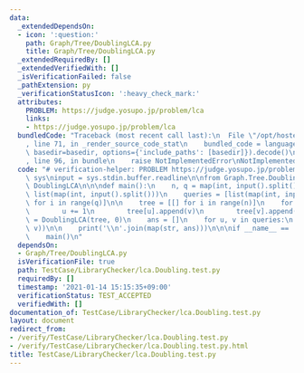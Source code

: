 ```yaml
---
data:
  _extendedDependsOn:
  - icon: ':question:'
    path: Graph/Tree/DoublingLCA.py
    title: Graph/Tree/DoublingLCA.py
  _extendedRequiredBy: []
  _extendedVerifiedWith: []
  _isVerificationFailed: false
  _pathExtension: py
  _verificationStatusIcon: ':heavy_check_mark:'
  attributes:
    PROBLEM: https://judge.yosupo.jp/problem/lca
    links:
    - https://judge.yosupo.jp/problem/lca
  bundledCode: "Traceback (most recent call last):\n  File \"/opt/hostedtoolcache/Python/3.9.1/x64/lib/python3.9/site-packages/onlinejudge_verify/documentation/build.py\"\
    , line 71, in _render_source_code_stat\n    bundled_code = language.bundle(stat.path,\
    \ basedir=basedir, options={'include_paths': [basedir]}).decode()\n  File \"/opt/hostedtoolcache/Python/3.9.1/x64/lib/python3.9/site-packages/onlinejudge_verify/languages/python.py\"\
    , line 96, in bundle\n    raise NotImplementedError\nNotImplementedError\n"
  code: "# verification-helper: PROBLEM https://judge.yosupo.jp/problem/lca\nimport\
    \ sys\ninput = sys.stdin.buffer.readline\n\nfrom Graph.Tree.DoublingLCA import\
    \ DoublingLCA\n\n\ndef main():\n    n, q = map(int, input().split())\n    p =\
    \ list(map(int, input().split()))\n    queries = [list(map(int, input().split()))\
    \ for i in range(q)]\n\n    tree = [[] for i in range(n)]\n    for u, v in enumerate(p):\n\
    \        u += 1\n        tree[u].append(v)\n        tree[v].append(u)\n\n    db\
    \ = DoublingLCA(tree, 0)\n    ans = []\n    for u, v in queries:\n        ans.append(db.lca(u,\
    \ v))\n\n    print('\\n'.join(map(str, ans)))\n\n\nif __name__ == '__main__':\n\
    \    main()\n"
  dependsOn:
  - Graph/Tree/DoublingLCA.py
  isVerificationFile: true
  path: TestCase/LibraryChecker/lca.Doubling.test.py
  requiredBy: []
  timestamp: '2021-01-14 15:15:35+09:00'
  verificationStatus: TEST_ACCEPTED
  verifiedWith: []
documentation_of: TestCase/LibraryChecker/lca.Doubling.test.py
layout: document
redirect_from:
- /verify/TestCase/LibraryChecker/lca.Doubling.test.py
- /verify/TestCase/LibraryChecker/lca.Doubling.test.py.html
title: TestCase/LibraryChecker/lca.Doubling.test.py
---
```

